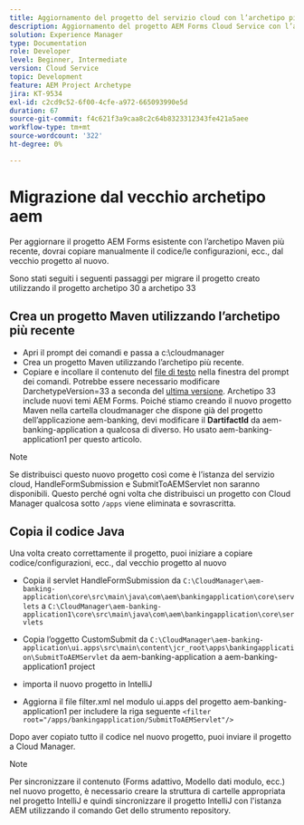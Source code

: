 ```yaml
---
title: Aggiornamento del progetto del servizio cloud con l’archetipo più recente
description: Aggiornamento del progetto AEM Forms Cloud Service con l’archetipo più recente
solution: Experience Manager
type: Documentation
role: Developer
level: Beginner, Intermediate
version: Cloud Service
topic: Development
feature: AEM Project Archetype
jira: KT-9534
exl-id: c2cd9c52-6f00-4cfe-a972-665093990e5d
duration: 67
source-git-commit: f4c621f3a9caa8c2c64b8323312343fe421a5aee
workflow-type: tm+mt
source-wordcount: '322'
ht-degree: 0%

---
```


# Migrazione dal vecchio archetipo aem

Per aggiornare il progetto AEM Forms esistente con l’archetipo Maven più recente, dovrai copiare manualmente il codice/le configurazioni, ecc., dal vecchio progetto al nuovo.

Sono stati seguiti i seguenti passaggi per migrare il progetto creato utilizzando il progetto archetipo 30 a archetipo 33

## Crea un progetto Maven utilizzando l’archetipo più recente

* Apri il prompt dei comandi e passa a c:\cloudmanager
* Crea un progetto Maven utilizzando l’archetipo più recente.
* Copiare e incollare il contenuto del [file di testo](assets/creating-maven-project.txt) nella finestra del prompt dei comandi. Potrebbe essere necessario modificare DarchetypeVersion=33 a seconda del [ultima versione](https://github.com/adobe/aem-project-archetype/releases). Archetipo 33 include nuovi temi AEM Forms.
Poiché stiamo creando il nuovo progetto Maven nella cartella cloudmanager che dispone già del progetto dell’applicazione aem-banking, devi modificare il **DartifactId** da aem-banking-application a qualcosa di diverso. Ho usato aem-banking-application1 per questo articolo.

>[!NOTE]
>
>Se distribuisci questo nuovo progetto così come è l’istanza del servizio cloud, HandleFormSubmission e SubmitToAEMServlet non saranno disponibili. Questo perché ogni volta che distribuisci un progetto con Cloud Manager qualcosa sotto `/apps` viene eliminata e sovrascritta.

## Copia il codice Java

Una volta creato correttamente il progetto, puoi iniziare a copiare codice/configurazioni, ecc., dal vecchio progetto al nuovo

* Copia il servlet HandleFormSubmission da ```C:\CloudManager\aem-banking-application\core\src\main\java\com\aem\bankingapplication\core\servlets```
a
  ```C:\CloudManager\aem-banking-application1\core\src\main\java\com\aem\bankingapplication\core\servlets```

* Copia l’oggetto CustomSubmit da
  ```C:\CloudManager\aem-banking-application\ui.apps\src\main\content\jcr_root\apps\bankingapplication\SubmitToAEMServlet``` da aem-banking-application a aem-banking-application1 project

* importa il nuovo progetto in IntelliJ

* Aggiorna il file filter.xml nel modulo ui.apps del progetto aem-banking-application1 per includere la riga seguente
  ```<filter root="/apps/bankingapplication/SubmitToAEMServlet"/>```

Dopo aver copiato tutto il codice nel nuovo progetto, puoi inviare il progetto a Cloud Manager.

>[!NOTE]
>
>Per sincronizzare il contenuto (Forms adattivo, Modello dati modulo, ecc.) nel nuovo progetto, è necessario creare la struttura di cartelle appropriata nel progetto IntelliJ e quindi sincronizzare il progetto IntelliJ con l&#39;istanza AEM utilizzando il comando Get dello strumento repository.
